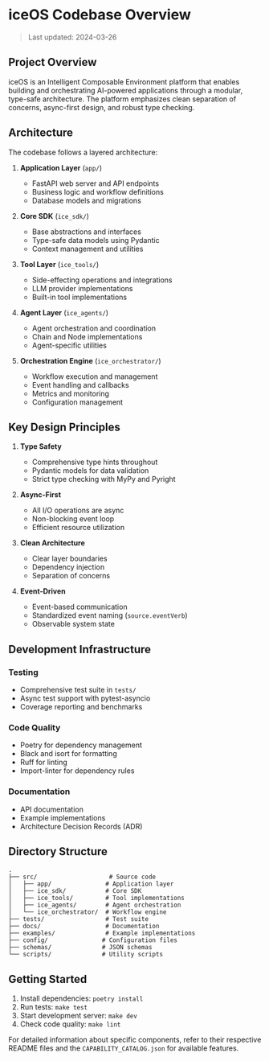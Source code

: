 # iceOS Codebase Overview

> Last updated: 2024-03-26

## Project Overview

iceOS is an Intelligent Composable Environment platform that enables building and orchestrating AI-powered applications through a modular, type-safe architecture. The platform emphasizes clean separation of concerns, async-first design, and robust type checking.

## Architecture

The codebase follows a layered architecture:

1. **Application Layer** (`app/`)
   - FastAPI web server and API endpoints
   - Business logic and workflow definitions
   - Database models and migrations

2. **Core SDK** (`ice_sdk/`)
   - Base abstractions and interfaces
   - Type-safe data models using Pydantic
   - Context management and utilities

3. **Tool Layer** (`ice_tools/`)
   - Side-effecting operations and integrations
   - LLM provider implementations
   - Built-in tool implementations

4. **Agent Layer** (`ice_agents/`)
   - Agent orchestration and coordination
   - Chain and Node implementations
   - Agent-specific utilities

5. **Orchestration Engine** (`ice_orchestrator/`)
   - Workflow execution and management
   - Event handling and callbacks
   - Metrics and monitoring
   - Configuration management

## Key Design Principles

1. **Type Safety**
   - Comprehensive type hints throughout
   - Pydantic models for data validation
   - Strict type checking with MyPy and Pyright

2. **Async-First**
   - All I/O operations are async
   - Non-blocking event loop
   - Efficient resource utilization

3. **Clean Architecture**
   - Clear layer boundaries
   - Dependency injection
   - Separation of concerns

4. **Event-Driven**
   - Event-based communication
   - Standardized event naming (`source.eventVerb`)
   - Observable system state

## Development Infrastructure

### Testing
- Comprehensive test suite in `tests/`
- Async test support with pytest-asyncio
- Coverage reporting and benchmarks

### Code Quality
- Poetry for dependency management
- Black and isort for formatting
- Ruff for linting
- Import-linter for dependency rules

### Documentation
- API documentation
- Example implementations
- Architecture Decision Records (ADR)

## Directory Structure

```
.
├── src/                    # Source code
│   ├── app/               # Application layer
│   ├── ice_sdk/           # Core SDK
│   ├── ice_tools/         # Tool implementations
│   ├── ice_agents/        # Agent orchestration
│   └── ice_orchestrator/  # Workflow engine
├── tests/                 # Test suite
├── docs/                  # Documentation
├── examples/              # Example implementations
├── config/               # Configuration files
├── schemas/              # JSON schemas
└── scripts/              # Utility scripts
```

## Getting Started

1. Install dependencies: `poetry install`
2. Run tests: `make test`
3. Start development server: `make dev`
4. Check code quality: `make lint`

For detailed information about specific components, refer to their respective README files and the `CAPABILITY_CATALOG.json` for available features. 